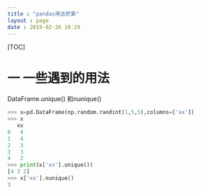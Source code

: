 ```yaml
---
title : "pandas用法积累"
layout : page
date : 2019-02-26 16:29
---
```


[TOC]



# 一 一些遇到的用法

DataFrame.unique() 和nunique()

```python
>>> x=pd.DataFrame(np.random.randint(1,5,5),columns=['xx'])
>>> x
   xx
0   4
1   4
2   3
3   3
4   2
>>> print(x['xx'].unique())
[4 3 2]
>>> x['xx'].nunique()
3
```

